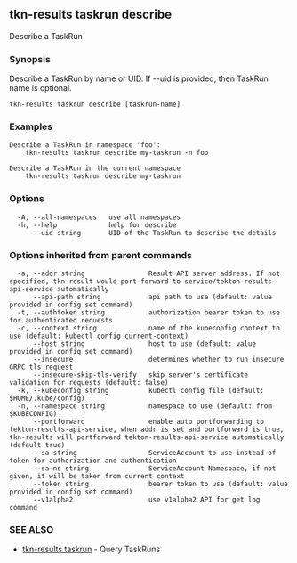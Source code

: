 ## tkn-results taskrun describe

Describe a TaskRun

### Synopsis

Describe a TaskRun by name or UID. If --uid is provided, then TaskRun name is optional.

```
tkn-results taskrun describe [taskrun-name]
```

### Examples

```
Describe a TaskRun in namespace 'foo':
    tkn-results taskrun describe my-taskrun -n foo

Describe a TaskRun in the current namespace
    tkn-results taskrun describe my-taskrun

```

### Options

```
  -A, --all-namespaces   use all namespaces
  -h, --help             help for describe
      --uid string       UID of the TaskRun to describe the details
```

### Options inherited from parent commands

```
  -a, --addr string                Result API server address. If not specified, tkn-result would port-forward to service/tekton-results-api-service automatically
      --api-path string            api path to use (default: value provided in config set command)
  -t, --authtoken string           authorization bearer token to use for authenticated requests
  -c, --context string             name of the kubeconfig context to use (default: kubectl config current-context)
      --host string                host to use (default: value provided in config set command)
      --insecure                   determines whether to run insecure GRPC tls request
      --insecure-skip-tls-verify   skip server's certificate validation for requests (default: false)
  -k, --kubeconfig string          kubectl config file (default: $HOME/.kube/config)
  -n, --namespace string           namespace to use (default: from $KUBECONFIG)
      --portforward                enable auto portforwarding to tekton-results-api-service, when addr is set and portforward is true, tkn-results will portforward tekton-results-api-service automatically (default true)
      --sa string                  ServiceAccount to use instead of token for authorization and authentication
      --sa-ns string               ServiceAccount Namespace, if not given, it will be taken from current context
      --token string               bearer token to use (default: value provided in config set command)
      --v1alpha2                   use v1alpha2 API for get log command
```

### SEE ALSO

* [tkn-results taskrun](tkn-results_taskrun.md)	 - Query TaskRuns

